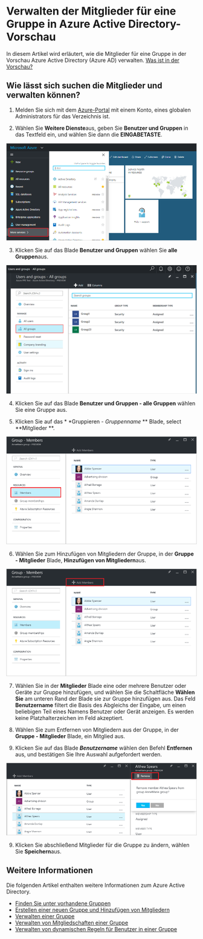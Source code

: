 <properties
    pageTitle="Verwalten der Mitglieder für eine Gruppe in Azure Active Directory-Vorschau | Microsoft Azure"
    description="Wie Benutzer und Geräte, die Mitglieder einer Gruppe in Azure Active Directory sind"
    services="active-directory"
    documentationCenter=""
    authors="curtand"
    manager="femila"
    editor=""/>

<tags
    ms.service="active-directory"
    ms.workload="identity"
    ms.tgt_pltfrm="na"
    ms.devlang="na"
    ms.topic="article"
    ms.date="09/12/2016"
    ms.author="curtand"/>


# <a name="manage-the-members-for-a-group-in-azure-active-directory-preview"></a>Verwalten der Mitglieder für eine Gruppe in Azure Active Directory-Vorschau

In diesem Artikel wird erläutert, wie die Mitglieder für eine Gruppe in der Vorschau Azure Active Directory (Azure AD) verwalten. [Was ist in der Vorschau?](active-directory-preview-explainer.md)

## <a name="how-do-i-find-the-members-and-manage-them"></a>Wie lässt sich suchen die Mitglieder und verwalten können?

1.  Melden Sie sich mit dem [Azure-Portal](https://portal.azure.com) mit einem Konto, eines globalen Administrators für das Verzeichnis ist.

2.  Wählen Sie **Weitere Dienste**aus, geben Sie **Benutzer und Gruppen** in das Textfeld ein, und wählen Sie dann die **EINGABETASTE**.

  ![Öffnende Benutzermanagement](./media/active-directory-groups-members-azure-portal/search-user-management.png)

3.  Klicken Sie auf das Blade **Benutzer und Gruppen** wählen Sie **alle Gruppen**aus.

  ![Öffnen das Blade Gruppen](./media/active-directory-groups-members-azure-portal/view-groups-blade.png)

4. Klicken Sie auf das Blade **Benutzer und Gruppen - alle Gruppen** wählen Sie eine Gruppe aus.

5. Klicken Sie auf das * *Gruppieren - *Gruppenname* ** Blade, select **Mitglieder **.

  ![Öffnen das Blade Mitglieder](./media/active-directory-groups-members-azure-portal/view-group-members.png)

6. Wählen Sie zum Hinzufügen von Mitgliedern der Gruppe, in der **Gruppe - Mitglieder** Blade, **Hinzufügen von Mitgliedern**aus.

  ![Fügen Sie Mitglieder Befehl hinzu](./media/active-directory-groups-members-azure-portal/add-group-members-command.png)

7. Wählen Sie in der **Mitglieder** Blade eine oder mehrere Benutzer oder Geräte zur Gruppe hinzufügen, und wählen Sie die Schaltfläche **Wählen Sie** am unteren Rand der Blade sie zur Gruppe hinzufügen aus. Das Feld **Benutzername** filtert die Basis des Abgleichs der Eingabe, um einen beliebigen Teil eines Namens Benutzer oder Gerät anzeigen. Es werden keine Platzhalterzeichen im Feld akzeptiert.

8. Wählen Sie zum Entfernen von Mitgliedern aus der Gruppe, in der **Gruppe - Mitglieder** Blade, ein Mitglied aus.

9. Klicken Sie auf das Blade ***Benutzername*** wählen den Befehl **Entfernen** aus, und bestätigen Sie Ihre Auswahl aufgefordert werden.

  ![Befehl ' Mitglieder ' entfernen](./media/active-directory-groups-members-azure-portal/remove-group-members-command.png)

9. Klicken Sie abschließend Mitglieder für die Gruppe zu ändern, wählen Sie **Speichern**aus.


## <a name="additional-information"></a>Weitere Informationen

Die folgenden Artikel enthalten weitere Informationen zum Azure Active Directory.

* [Finden Sie unter vorhandene Gruppen](active-directory-groups-view-azure-portal.md)
* [Erstellen einer neuen Gruppe und Hinzufügen von Mitgliedern](active-directory-groups-create-azure-portal.md)
* [Verwalten einer Gruppe](active-directory-groups-settings-azure-portal.md)
* [Verwalten von Mitgliedschaften einer Gruppe](active-directory-groups-membership-azure-portal.md)
* [Verwalten von dynamischen Regeln für Benutzer in einer Gruppe](active-directory-groups-dynamic-membership-azure-portal.md)

